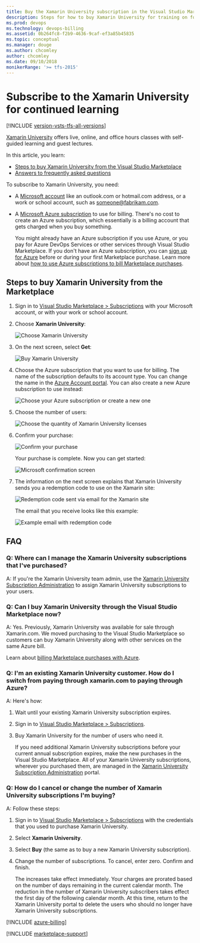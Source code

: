 ```yaml
---
title: Buy the Xamarin University subscription in the Visual Studio Marketplace
description: Steps for how to buy Xamarin University for training on forms for device application development and find answers to frequently asked questions
ms.prod: devops
ms.technology: devops-billing
ms.assetid: 0b264fc8-f2b9-4636-9caf-ef3a85b45835
ms.topic: conceptual
ms.manager: douge
ms.author: chcomley
author: chcomley
ms.date: 09/10/2018
monikerRange: '>= tfs-2015'
---
```


# Subscribe to the Xamarin University for continued learning

[!INCLUDE [version-vsts-tfs-all-versions](../../_shared/version-vsts-tfs-all-versions.md)]

[Xamarin University](https://www.xamarin.com/university) offers live, online, and office hours classes with self-guided learning and guest lectures.

In this article, you learn:

* [Steps to buy Xamarin University from the Visual Studio Marketplace](#buy-it)
* [Answers to frequently asked questions](#q-n-a)

To subscribe to Xamarin University, you need:

* A [Microsoft account](https://www.microsoft.com/account) like an outlook.com or hotmail.com address, or a work or school account, such as someone@fabrikam.com.

* A [Microsoft Azure subscription](https://azure.microsoft.com/pricing/purchase-options/) to use for billing. There's no cost to create an Azure subscription, which essentially is a billing account that gets charged when you buy something.

   You might already have an Azure subscription if you use Azure, or you pay for Azure DevOps Services or other services through Visual Studio Marketplace. If you don't have an Azure subscription, you can [sign up for Azure](https://portal.azure.com) before or during your first Marketplace purchase. Learn more about [how to use Azure subscriptions to bill Marketplace purchases](#azure-billing).


<a name="buy-it"></a>

##	Steps to buy Xamarin University from the Marketplace

1. Sign in to [Visual Studio Marketplace > Subscriptions](https://marketplace.visualstudio.com/subscriptions) with your Microsoft account, or with your work or school account.

1. Choose **Xamarin University**:

   ![Choose Xamarin University](_img/xamarin/01-marketplace.png)

1. On the next screen, select **Get**:

   ![Buy Xamarin University](_img/xamarin/02-xamarin-univ.png)

1. Choose the Azure subscription that you want to use for billing. The name of the subscription defaults to its account type. You can change the name in the [Azure Account portal](https://portal.azure.com). You can also create a new Azure subscription to use instead:

   ![Choose your Azure subscription or create a new one](_img/xamarin/03-xamarin-id.png)

1. Choose the number of users:

   ![Choose the quantity of Xamarin University licenses](_img/xamarin/04-xamarin-quantity.png)

1. Confirm your purchase:

   ![Confirm your purchase](_img/xamarin/05-xamarin-confirm.png)

   Your purchase is complete. Now you can get started:

   ![Microsoft confirmation screen](_img/xamarin/06-ms-confirm.png)

1. The information on the next screen explains that Xamarin University sends you a redemption code to use on the Xamarin site:

   ![Redemption code sent via email for the Xamarin site](_img/xamarin/07-email-notice.png)
   
   The email that you receive looks like this example:

   ![Example email with redemption code](_img/xamarin/08-xamarin-email.png)

<a name="q-n-a"></a>

## FAQ

### Q:  Where can I manage the Xamarin University subscriptions that I've purchased?

A: If you're the Xamarin University team admin, use the [Xamarin University Subscription Administration](https://university.xamarin.com/subscriptions) to assign Xamarin University subscriptions to your users.

### Q:	Can I buy Xamarin University through the Visual Studio Marketplace now?

A: Yes. Previously, Xamarin University was available for sale through Xamarin.com. We moved purchasing to the Visual Studio Marketplace so customers can buy Xamarin University along with other services on the same Azure bill.

Learn about [billing Marketplace purchases with Azure](#azure-billing).

### Q:	I'm an existing Xamarin University customer. How do I switch from paying through xamarin.com to paying through Azure?

A: Here's how:

1. Wait until your existing Xamarin University subscription expires.

1. Sign in to [Visual Studio Marketplace > Subscriptions](https://marketplace.visualstudio.com/subscriptions).

1. Buy Xamarin University for the number of users who need it.

   If you need additional Xamarin University subscriptions before your current annual subscription expires, make the new purchases in the Visual Studio Marketplace. All of your Xamarin University subscriptions, wherever you purchased them, are managed in the [Xamarin University Subscription Administration](https://university.xamarin.com/subscriptions) portal.

### Q:	How do I cancel or change the number of Xamarin University subscriptions I'm buying?

A: Follow these steps:

1. Sign in to [Visual Studio Marketplace > Subscriptions](https://marketplace.visualstudio.com/subscriptions) with the credentials that you used to purchase Xamarin University.

1. Select **Xamarin University**.

1. Select **Buy** (the same as to buy a new Xamarin University subscription).

1. Change the number of subscriptions. To cancel, enter zero. Confirm and finish.

   The increases take effect immediately. Your charges are prorated based on the number of days remaining in the current calendar month. The reduction in the number of Xamarin University subscribers takes effect the first day of the following calendar month. At this time, return to the Xamarin University portal to delete the users who should no longer have Xamarin University subscriptions.

<a name="azure-billing"></a>

[!INCLUDE [azure-billing](_shared/qa-azure-billing.md)]

[!INCLUDE [marketplace-support](_shared/qa-marketplace-support.md)]
